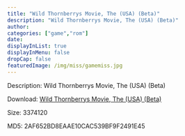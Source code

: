 ```yaml
---
title: "Wild Thornberrys Movie, The (USA) (Beta)"
description: "Wild Thornberrys Movie, The (USA) (Beta)"
author: 
categories: ["game","rom"]
date: 
displayInList: true
displayInMenu: false
dropCap: false
featuredImage: /img/miss/gamemiss.jpg
---
```


Description: Wild Thornberrys Movie, The (USA) (Beta)

Download: <a style="text-decoration:underline;" href="https://mega.nz/#!KbRihaCZ!oJ3svxwwdMcEOnynnyxYC8hmTq5Y2TgFiUR5YrxGo9c" target = "_blank" rel = "nofollow" > Wild Thornberrys Movie, The (USA) (Beta)</a>

Size: 3374120

MD5: 2AF652BD8EAAE10CAC539BF9F2491E45

